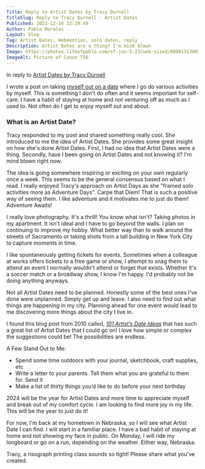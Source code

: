```yaml
---
Title: Reply to Artist Dates by Tracy Durnell
TitleSlug: Reply to Tracy Durnell - Artist Dates
Published: 2023-12-16 22:29:49
Author: Pablo Morales
Layout: blog
Tag: Artist Dates, Webmention, solo dates, reply
Description: Artist Dates are a thing? I'm mind blown
Image: https://photos.lifeofpablo.com/sf-jun-5-23/web-sized/000013130014.jpg
ImageAlt: Picture of Canon T50
---
```

 <div class="baskerville" markdown="1">
   <div class="f4 f4-ns " markdown="1">
In reply to <a class="u-reply-to" href="https://tracydurnell.com/2023/12/15/reply-to-pablo-dates-with-yourself/">Artist Dates by Tracy Durnell</a> 

I wrote a post on taking [myself out on a date](https://lifeofpablo.com/blog/solo-date) where I go do various activities by myself. This is something I don't do often and it seems important for self-care. I have a habit of staying at home and not venturing off as much as I used to. Not often do I get to enjoy myself out and about.

### What is an Artist Date?
Tracy responded to my post and shared something really cool. She introduced to me the idea of Artist Dates. She provides some great insight on how she's done Artist Dates. First, I had no idea that Artist Dates were a thing. Secondly, have I been going on Artist Dates and not knowing it? I'm mind blown right now. 

The idea is going somewhere inspiring or exciting on your own regularly once a week. This seems to be the general consensus based on what I read. I really enjoyed Tracy's approach on Artist Days as she "framed solo activities more as Adventure Days". Carpe that Diem! That is such a positive way of seeing them. I like adventure and it motivates me to just do them! Adventure Awaits!

I really love photography. It's a thrill! You know what isn't? Taking photos in my apartment.  It isn't ideal and I have to go beyond the walls. I plan on continuing to improve my hobby. What better way than to walk around the streets of Sacramento or taking shots from a tall building in New York City to capture moments in time.

I like spontaneously getting tickets for events. Sometimes when a colleague at works offers tickets to a free game or show, I attempt to snag them to attend an event I normally wouldn't attend or forget that exists. Whether it's a soccer match or a broadway show, I know I'm happy. I'd probably not be doing anything anyways.

Not all Artist Dates need to be planned. Honestly some of the best ones I've done were unplanned. Simply get up and leave. I also need to find out what things are happening in my city. Planning ahead for one event would lead to me discovering more things about the city I live in. 
 
I found this blog post from 2010 called, [*101 Artist’s Date Ideas*](https://theartistswayblog.wordpress.com/2010/10/17/101-artists-date-ideas/) that has such a great list of Artist Dates that I could go on! I love how simple or complex the suggestions could be! The possibilities are endless. 

A Few Stand Out to Me:

* Spend some time outdoors with your journal, sketchbook, craft supplies, etc
* Write a letter to your parents. Tell them what you are grateful to them for. Send it
* Make a list of thirty things you’d like to do before your next birthday

2024 will be the year for Artist Dates and more time to appreciate myself and break out of my comfort cycle. I am looking to find more joy in my life. This will be the year to just do it! 

For now, I'm back at my hometown in Nebraska, so I will see what Artist Date I can find. I will start in a familiar place. I have a bad habit of staying at home and not showing my face in public. On Monday, I will ride my longboard or go on a run, depending on the weather. Either way, Nebraska.


Tracy, a risograph printing class sounds so tight! Please share what you've created.


   </div>
   </div>